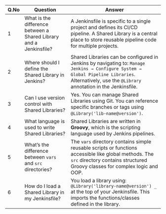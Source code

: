 | **Q.No** | **Question**                                                       | **Answer**                                                                                                                                                                                        |
| -------- | ------------------------------------------------------------------ | ------------------------------------------------------------------------------------------------------------------------------------------------------------------------------------------------- |
| 1        | What is the difference between a Shared Library and a Jenkinsfile? | A Jenkinsfile is specific to a single project and defines its CI/CD pipeline. A Shared Library is a central place to store reusable pipeline code for multiple projects.                          |
| 2        | Where should I define the Shared Library in Jenkins?               | Shared Libraries can be configured in Jenkins by navigating to: `Manage Jenkins → Configure System → Global Pipeline Libraries`. Alternatively, use the `@Library` annotation in the Jenkinsfile. |
| 3        | Can I use version control with Shared Libraries?                   | Yes. You can manage Shared Libraries using Git. You can reference specific branches or tags using `@Library('lib-name@version')`.                                                                 |
| 4        | What language is used to write Shared Libraries?                   | Shared Libraries are written in **Groovy**, which is the scripting language used by Jenkins pipelines.                                                                                            |
| 5        | What’s the difference between `vars` and `src` directories?        | The `vars` directory contains simple reusable scripts or functions accessible like global methods. The `src` directory contains structured Groovy classes for complex logic and OOP.              |
| 6        | How do I load a Shared Library in my Jenkinsfile?                  | You load a library using: `@Library('library-name@version') _` at the top of your Jenkinsfile. This imports the functions/classes defined in the library.                                         |
